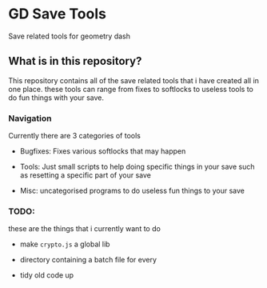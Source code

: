 # GD Save Tools
 Save related tools for geometry dash

 ## What is in this repository?

 This repository contains all of the save related tools that i have created all in one place. these tools can range from fixes to softlocks to useless tools to do fun things with your save.

 ### Navigation

 Currently there are 3 categories of tools

  - Bugfixes: Fixes various softlocks that may happen

  - Tools: Just small scripts to help doing specific things in your save such as resetting a specific part of your save

  - Misc: uncategorised programs to do useless fun things to your save  

### TODO:

these are the things that i currently want to do

- make `crypto.js` a global lib

- directory containing a batch file for every 

- tidy old code up